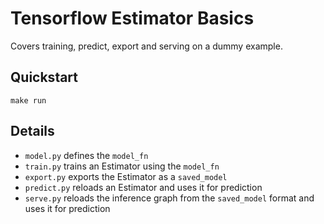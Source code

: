 # Tensorflow Estimator Basics

Covers training, predict, export and serving on a dummy example.


## Quickstart

```
make run
```

## Details

- `model.py` defines the `model_fn`
- `train.py` trains an Estimator using the `model_fn`
- `export.py` exports the Estimator as a `saved_model`
- `predict.py` reloads an Estimator and uses it for prediction
- `serve.py` reloads the inference graph from the `saved_model` format and uses it for prediction
